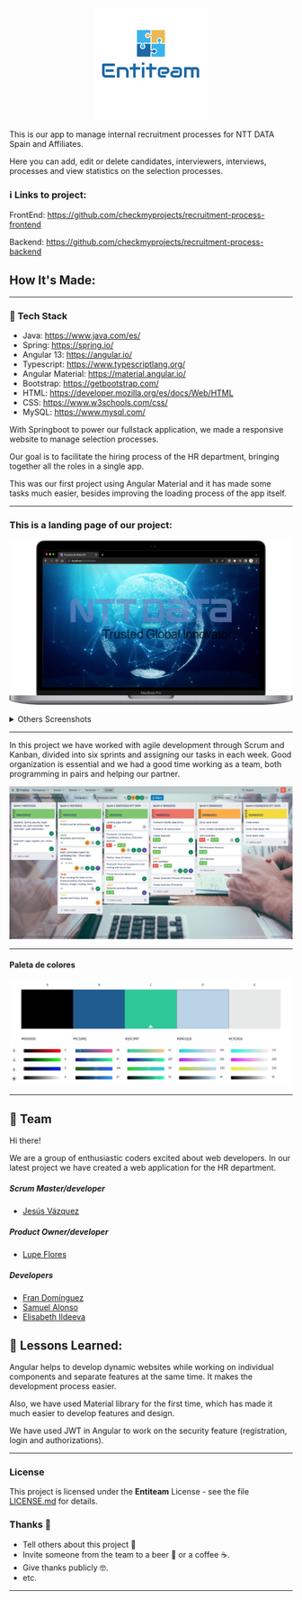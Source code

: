 <p align="center">
<img src="src/assets/img/Logo_Team_Project.png"/>
</p>

This is our app to manage internal recruitment processes for NTT DATA Spain and Affiliates. 

Here you can add, edit or delete candidates, interviewers, interviews, processes and view statistics on the selection processes.

### :information_source: **Links to project:** 
FrontEnd: https://github.com/checkmyprojects/recruitment-process-frontend

Backend: https://github.com/checkmyprojects/recruitment-process-backend
## How It's Made:
---

###  :space_invader: Tech Stack

- Java: https://www.java.com/es/
- Spring: https://spring.io/
- Angular 13: https://angular.io/
- Typescript: https://www.typescriptlang.org/
- Angular Material: https://material.angular.io/
- Bootstrap: https://getbootstrap.com/
- HTML: https://developer.mozilla.org/es/docs/Web/HTML
- CSS: https://www.w3schools.com/css/
- MySQL: https://www.mysql.com/

With Springboot to power our fullstack application, we made a responsive website to manage selection processes.

Our goal is to facilitate the hiring process of the HR department, bringing together all the roles in a single app.

This was our first project using Angular Material and it has made some tasks much easier, besides improving the loading process of the app itself.

---
### This is a landing page of our project:

![](src/assets/screenshots/landing_page.png)

<details>
  <summary>Others Screenshots</summary>

  #### Login
  ![](src/assets/screenshots/login.png)

  #### Manage users as administrator role 
  ![](src/assets/screenshots/manage_users.png)

  #### New user
  ![](src/assets/screenshots/new_user.png)

  #### New selection process
  ![](src/assets/screenshots/new_selection.png)

  #### New Candidate
  ![](src/assets/screenshots/new_candidate.png)

  #### New interview
  ![](src/assets/screenshots/new_interview.png)

  #### Interviewers
  ![](src/assets/screenshots/interviewers.png)

  #### Manage selection process
  ![](src/assets/screenshots/selection_process.png)

  #### Manage candidates
  ![](src/assets/screenshots/manage_candidates.png)

</details>

---

In this project we have worked with agile development through Scrum and Kanban, divided into six sprints and assigning our tasks in each week. Good organization is essential and we had a good time working as a team, both programming in pairs and helping our partner.

![Trello](src/assets/screenshots/trello.png)

---

<!-- Color Reference -->
#### Paleta de colores
![](src/assets/screenshots/paletadecolores.png)

---
:checkered_flag:  Team
---

Hi there!

We are a group of enthusiastic coders excited about web developers. In our latest project we have created a web application for the HR department.

##### Scrum Master/developer
- [Jesús Vázquez](https://github.com/checkmyprojects) 

##### Product Owner/developer

- [Lupe Flores](https://github.com/Lupe13)

##### Developers

- [Fran Domínguez](https://github.com/devfdom)
- [Samuel Alonso](https://github.com/Lupe13)
- [Elisabeth Ildeeva](https://github.com/ElisabethIld)


:memo: Lessons Learned:
---

Angular helps to develop dynamic websites while working on individual components and separate features at the same time. It makes the development process easier.

Also, we have used Material library for the first time, which has made it much easier to develop features and design.

We have used JWT in Angular to work on the security feature (registration, login and authorizations).

---
 ### License 

This project is licensed under the **Entiteam** License - see the file [LICENSE.md](LICENSE.md) for details.

### Thanks 🎁

* Tell others about this project 📢
* Invite someone from the team to a beer 🍺 or a coffee ☕.
* Give thanks publicly 🤓.
* etc.



---
